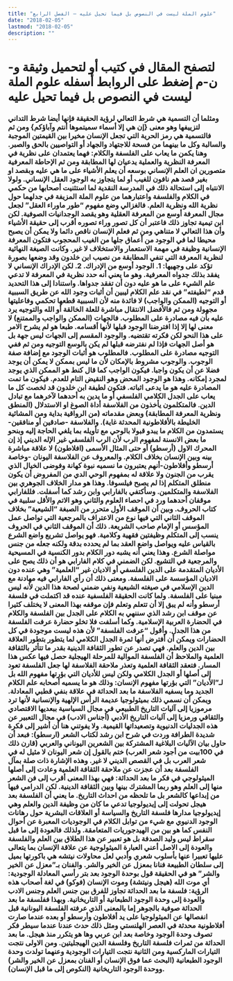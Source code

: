 ```yaml
---
title: "علوم الملة ليست في النصوص بل فيما تحيل عليه – الفصل الرابع"
date: "2018-02-05"
lastmod: "2018-02-05"
description: ""
---
```

# **لتصفح المقال في كتيب أو لتحميل وثيقة و-ن-م إضغط على الروابط أسفله** **علوم الملة ليست في النصوص بل فيما تحيل عليه**

### ومثلما أن التسمية هي شرط التعالي لرؤية الحقيقة فإنها أيضا شرط التداني لتزييفها وهو معنى {إن هي إلا أسماء سميتموها أنتم وآباؤكم} ومن ثم فالتسمية هي رمز الحرية التي تجعل الإنسان مخيرا بين القيمتين الموجبة والسالبة وكل ما بينهما من فسحة للاجتهاد والجهاد أو التواصيين بالحق والصبر. وهنا يكمن ما يعاب على الفلسفة والكلام: فهما يعتمدان على نظرية في المعرفة النظرية والعملية يدعيان لها المطابقة ومن ثم الإحاطة المعرفية متصورين ان العلم الإنساني بوسعه أن يعلم الأشياء على ما هي عليه وبقصد او بغير قصد هم نافون للغيب أو لما يتجاوز به الوجود العقل الإنساني. ولولا الانتباه إلى استحالة ذلك في المدرسة النقدية لما استثنيت أصحابها من حكمي في الكلام والفلسفة واعتبارهما من علوم الملة المزيفة في جدلهما حول نظرية الله ونظرية العلم. فالغزالي وضع مفهوم “طور ماوراء العقل” لجعل مجال المعرفة أوسع من المعرفة العقلية وهو يقصد الوجدانيات الصوفية. لكن ابن تيمية تجاوز ذلك فاعتبر أن كل تصور وراء تصوره أقرب إلى حقيقة الأشياء وأن هذا التعالي لا متناهي ومن ثم فعلم الإنسان ناقص دائما ولا يمكن أن يصبح محيطا لما في الوجود من أعماق جلها من الغيب المحجوب فتكون المعرفة الإنسانية وظيفة في مهمة الاستعمار والاستخلاف لا غير. وكانت الصيغة النهائية لنظرية المعرفة التي تنفي المطابقة من نصيب ابن خلدون وقد وضعها بصورة تؤكد على وجهيها: 1. الوجود أوسع من الإدراك. 2. لكن الإدراك الإنساني لا يفقد بذلك جدواه المعرفية. وهو ما يعني أنه حدد نظرية في المعرفة لا تدعي علم الشيء على ما هو عليه دون أن تفقد جدواها. واستنادا إلى هذا التحديد قدم “لطيفته” في نقد علم الكلام ليبين أن أثبات وجود الله عن طريق السببية أو التوجيه (الممكن والواجب) لا فائدة منه لأن السببية قطعها تحكمي وفاعليتها مجهولة ومن ثم فالأفضل الانتقال مباشرة للعلة الخالقة أو الله والتوجيه يرد عليه بأن فيه مصادرة على المطلوب. فالجهات (الممكن والواجب والممتنع) لا معنى لها إلا إذا افترضنا الوجود قبلها لأنها أقسامه. طبعا هو لم يشرح الامر على هذا النحو لكن فكرته تقتضيه. والوجود المقسم إلى الجهات ليس جهة بل هو أصل الجهات فإذا لم نفترضه قبلها لم يكن بالوسع التوجيه ومن ثم ففي التوجيه مصادرة على المطلوب. فالمطلوب هو أثبات الوجود مع إضافة صفة الوجوب. والوجوب مشروط بالإمكان لأن ما ليس بممكن لا يمكن أن يوجد فضلا عن أن يكون واجبا. فيكون الواجب كما قال كنط هو الممكن الذي يوجد لمجرد إمكانه. وهذا هو الوجود المحض وهو النقيض التام للعدم. فيكون ما تمت المصادرة عليه هو ما يدعى اثباته. فتكون لطيفة ابن خلدون قد لخصت كل ما يعاب على الجدل الكلامي الفلسفي أو ما يدين به أحدهما لآخرهما مع تبادل الدين. فالمتكلمون يأخذون من الفلاسفة أداة الصوغ او الاستدلال (المنطق ونظرية المعرفة المطابقة) وبعض مقدماته (من الرواقية بداية ومن المشائية الخليطة بالأفلاطونية المحدثة غاية). والفلاسفة -صادقين أو منافقين-يستمدون من الكلام ما يبدو قبولا بالوحي مع تأويله بما يلغي الحاجة إليه وبنحو ما بعض الانسنة لمفهوم الرب لأن الرب الفلسفي غير الإله الديني إذ إن المحرك الاول (أرسطو) أو حتى المثال الأسمى (افلاطون) لا علاقة مباشرة بينه وبين الإنسان بخلاف الكلام. والمعروف عن الفلاسفة اليونان -وخاصة أرسطو وأفلاطون-أنهم يعتبرون ما نسميه نبوة كهانة وفوضى الخيال الذي يقرب من الجنون ولا علاقة له بمفهوم الوحي الدي من المفروض أن يكون منطلق المتكلم إذا لم يصبح فيلسوفا. وهذا هو مدار الخلاف الجوهري بين الفلاسفة والمتكلمين. وسأكتفي بالفارابي وابن رشد كما أسفلت. فللفارابي موقفان أحدهما ورد في احصاء العلوم والثاني وهو الاتم والأقل سلبية في كتاب الحروف. وبين أن الموقف الأول متحرر من الصبغة “الشيعية” بخلاف الموقف الثاني التي فيها نوع من الاعتراف بالمرجعية التي تواصل عمل المؤسس أو الإمام صاحب الشريعة. ذلك أن الموقف الثاني في الحروف ينسب إلى المتكلم وظيفتين فقهية وكلامية. فهو يواصل تشريع واضع الشرع بالقياس عليه ويواصل واضع العقد بما لم يحدده بدقة ولكنه جعله من جنس مواصلة الشرع. وهذا يعني أنه يشبه دور الكلام بدور الكنسية في المسيحية والمرجعية في التشيع. لكن الضمني في كلام الفارابي هو أن ذلك يصح على الأديان المتقدمة على الدين الفلسفي أو الاديان غير “العلمية” وهي عنده دون الاديان المؤسسة على الفلسفة. ومعنى ذلك أن رأي الفارابي فيه مهادنة مع الدين الإسلامي في صيغته الشيعية ونفي ضمني لصحة هذا الدين لأنه ليس مبنيا على الفلسفة. ولما كانت الحقيقة الفلسفية عنده قد اكتملت في فلسفة أرسطو وأنه لم يبق إلا أن تتعلم وتعلم فإن موقفه بهذا المعنى لا يختلف كثيرا عن موقف ابن رشد الذي سننهي به الكلام على الجدل بين الفلسفة والكلام في الحضارة العربية الإسلامية. وكما أسلفت فلا تخلو حضارة عرفت الفلسفة من هذا الجدل. وأقول “عرفت الفلسفة” لأن هذه ليست موجودة في كل الحضارات ويمكن أن أفترض أنها ثمرة الجدل الكلامي لما يتطور بتطور العلاقة بين الدين والعلم. فهي تصدر عن تطور الثقافة الدينية بقدر ما تتأثر بالثقافة العلمية والملاحظ أن الفلسفة الموالية للمرحلة الهيجلية حصل فيها عكس هذا المسار. فتعقد الثقافة العلمية وتعذر ملاحقة الفلاسفة لها جعل الفلسفة تعود إلى أصلها أو الجدل الكلامي ولكن ليس للأديان التي بؤرتها مفهوم الله بل لـ”الأديان” التي بؤرتها مفهوم الإنسان: وذلك هو ما يسميه أصحابه علم الكلام الجديد وما يسفيه الفلاسفة ما بعد الحداثة في علاقة بنفي قطبي المعادلة. ويمكن أن نسمي ذلك بميثولوجيا عديمة الرأس الإلهية والإنسانية لأنها ترد مرموزيا إلى آليات التاريخ الطبيعي في مجال السياسية ببعديها الاقتصادي والثقافي ورمزيا إلى آليات التاريخ الأدبي (أجناس الادب) في مجال التعبير عن هذه الجدليات الدنيوية وتصعيداتها القيمية. ولا يفوتني هنا أن أشير إلى فكرة شديدة الطرافة وردت في شرح ابن رشد لكتاب الشعر (ارسطو): فبعد أن حاول بيان الآليات البلاغية المشتركة بين الشعرين اليوناني والعربي (قارن ذلك في 100بيت من أجود شعر العرب) ختم بالقول إن شعر اليونان لا مثيل له في شعر العرب بل في القصص الديني لا غير. وهذه الإشارة ذات صلة بمآل الفلسفة بعد أن عجزت عن ملاحقة الثقافة العلمية وعادت إلى أصلها الميثولوجي في فكر ما بعد الحداثة: فهي بهذا المعنى أقرب إلى فن الشعر منها إلى العلم وهو ربما المشترك بينها وبين الثقافة الدينية. لكن الدرامي فيها من إبداعها كالشعر بل ما تلحظه من احداث التاريخ. ما يعني أن الفلسفة بعد هيجل تحولت إلى إيديولوجيا تدعي ما كان من وظيفة الدين والعلم وهي إيديولوجيا مدارها فلسفة التاريخ والسياسة أو العلاقات البشرية حول رهانات الوجود الدنيوي مع شيء من توابل الكلام في الوجوديات المعبرة عن أحوال النفس كما هو بين من الهيدجوريات المتعامقة. ولذلك فالعودة إلى ما قبل سقراط ليس وليد الصدفة بل هو تعبير عن هذا الطلاق بين العلم والفلسفة والعودة إلى الاصل أعني العبارة الميثولوجية عن علاقة الإنسان بما يتعالى عليها تعبيرا عنها بأسلوب شعري وأدبي لعل محاولات نيتشه هي باكورتها بميل إلى سلطان الطبيعة فنانا بمعزل عن الخير والشر. والفنان بـ”معزل عن الخير والشر” هو في الحقيقة قول بوحدة الوجود بعد بتر رأسي المعادلة الوجودية: أي موت الله (هيجل ونيتشة) وموت الإنسان (فوكو) في لغة أصحاب هذه الرؤية: فلسفة ما بعد الحداثة تجاوز للفرق بين جنس العلم وجنس الادب والعودة إلى وحدة الوجود الطبعانية أو التاريخانية. وبهذا ففلسفة ما بعد الحداثة صوفية بالجوهر إما بالمعنى الذي عرفته الفلسفة اليونانية قبل انفصالها عن الميثولوجيا على يد أفلاطون وأرسطو أو بعده عندما صارت أفلاطونية محدثة في العصر الهلنستي ومثل ذلك حدث عندنا عندما سيطر فكر تصوف وحدة الوجود وخاصة بعد ابن عربي وها هو يتكرر منذ هيجل. ما بعد الحداثة من ثمرات فلسفة التاريخ وفلسفة الدين الهيجليتين. ومن الاولى نتجت التيارات الماركسية ومن الثانية نتجت التيارات الوجودية وعنهما تولدت وحدة الوجود الطبعانية (البحث عما فوق الإنسان أو الفنان بمعزل عن الخير والشر) ووحدة الوجود التاريخانية (النكوص إلى ما قبل الإنسان).

###